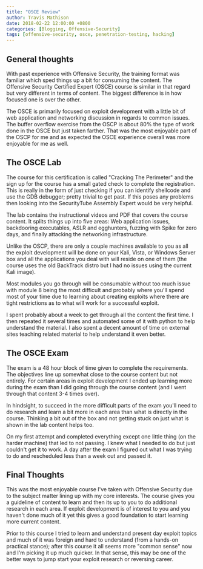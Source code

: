```yaml
---
title: "OSCE Review"
author: Travis Mathison
date: 2018-02-22 12:00:00 +0800
categories: [Blogging, Offensive-Security]
tags: [offensive-security, osce, penetration-testing, hacking]
---
```


## General thoughts
With past experience with Offensive Security, the training format was familiar which sped things up a bit for consuming the content.  The Offensive Security Certified Expert (OSCE) course is similar in that regard but very different in terms of content.  The biggest difference is in how focused one is over the other.

The OSCE is primarily focused on exploit development with a little bit of web application and networking discussion in regards to common issues.  The buffer overflow exercise from the OSCP is about 80% the type of work done in the OSCE but just taken farther. That was the most enjoyable part of the OSCP for me and as expected the OSCE experience overall was more enjoyable for me as well.

## The OSCE Lab
The course for this certification is called "Cracking The Perimeter" and the sign up for the course has a small gated check to complete the registration. This is really in the form of just checking if you can identify shellcode and use the GDB debugger; pretty trivial to get past. If this poses any problems then looking into the SecurityTube Assembly Expert would be very helpful.

The lab contains the instructional videos and PDF that covers the course content.  It splits things up into five areas: Web application issues, backdooring executables, ASLR and egghunters, fuzzing with Spike for zero days, and finally attacking the networking infrastructure.

Unlike the OSCP, there are only a couple machines available to you as all the exploit development will be done on your Kali, Vista, or Windows Server box and all the applications you deal with will reside on one of them (the course uses the old BackTrack distro but I had no issues using the current Kali image).

Most modules you go through will be consumable without too much issue with module 8 being the most difficult and probably where you'll spend most of your time due to learning about creating exploits where there are tight restrictions as to what will work for a successful exploit.

I spent probably about a week to get through all the content the first time.  I then repeated it several times and automated some of it with python to help understand the material.  I also spent a decent amount of time on external sites teaching related material to help understand it even better.

## The OSCE Exam
The exam is a 48 hour block of time given to complete the requirements.  The objectives line up somewhat close to the course content but not entirely.  For certain areas in exploit development I ended up learning more during the exam than I did going through the course content (and I went through that content 3-4 times over).

In hindsight, to succeed in the more difficult parts of the exam you'll need to do research and learn a bit more in each area than what is directly in the course. Thinking a bit out of the box and not getting stuck on just what is shown in the lab content helps too.

On my first attempt and completed everything except one little thing (on the harder machine) that led to not passing.  I knew what I needed to do but just couldn't get it to work. A day after the exam I figured out what I was trying to do and rescheduled less than a week out and passed it.

## Final Thoughts
This was the most enjoyable course I've taken with Offensive Security due to the subject matter lining up with my core interests.  The course gives you a guideline of content to learn and then its up to you to do additional research in each area.  If exploit development is of interest to you and you haven't done much of it yet this gives a good foundation to start learning more current content.  

Prior to this course I tried to learn and understand present day exploit topics and much of it was foreign and hard to understand (from a hands-on practical stance); after this course it all seems more "common sense" now and I'm picking it up much quicker. In that sense, this may be one of the better ways to jump start your exploit research or reversing career.

